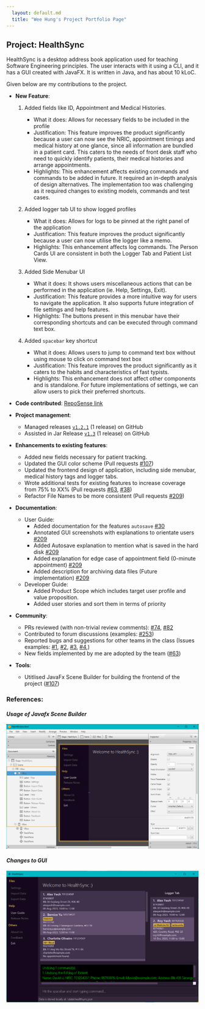 ```yaml
---
  layout: default.md
  title: "Wee Hung's Project Portfolio Page"
---
```


## Project: HealthSync

HealthSync is a desktop address book application used for teaching Software Engineering principles. The user interacts with it using a CLI, and it has a GUI created with JavaFX. It is written in Java, and has about 10 kLoC.

Given below are my contributions to the project.

* **New Feature**: 

  1. Added fields like ID, Appointment and Medical Histories.
        * What it does: Allows for necessary fields to be included in the profile
        * Justification: This feature improves the product significantly because a user can now see the NRIC, appointment timings and medical history at one glance, since all information are bundled in a patient card. This caters to the needs of front desk staff who need to quickly identify patients, their medical histories and arrange appointments.
        * Highlights: This enhancement affects existing commands and commands to be added in future. It required an in-depth analysis of design alternatives. The implementation too was challenging as it required changes to existing models, commands and test cases.

  2. Added logger tab UI to show logged profiles
      * What it does: Allows for logs to be pinned at the right panel of the application
      * Justification: This feature improves the product significantly because a user can now utilise the logger like a memo.
      * Highlights: This enhancement affects log commands. The Person Cards UI are consistent in both the Logger Tab and Patient List View.

  3. Added Side Menubar UI
      * What it does: It shows users miscellaneous actions that can be performed in the application (ie. Help, Settings, Exit).
      * Justification: This feature provides a more intuitive way for users to navigate the application. It also supports future integration of file settings and help features.
      * Highlights: The buttons present in this menubar have their corresponding shortcuts and can be executed through command text box.

  4. Added `spacebar` key shortcut
      * What it does:  Allows users to jump to command text box without using mouse to click on command text box
      * Justification: This feature improves the product significantly as it caters to the habits and characteristics of fast typists.
      * Highlights: This enhancement does not affect other components and is standalone. For future implementations of settings, we can allow users to pick their preferred shortcuts.

* **Code contributed**: [RepoSense link](https://nus-cs2103-ay2324s1.github.io/tp-dashboard/?search=weeehung&sort=groupTitle&sortWithin=title&timeframe=commit&mergegroup=&groupSelect=groupByRepos&breakdown=true&checkedFileTypes=docs~functional-code~test-code&since=2023-09-22)

* **Project management**:
  * Managed releases [`v1.2.1`](https://github.com/AY2324S1-CS2103T-T14-3/tp/releases/tag/v1.2.1) (1 release) on GitHub
  * Assisted in Jar Release [`v1.3`](https://github.com/AY2324S1-CS2103T-T14-3/tp/releases/tag/v1.3) (1 release) on GitHub

* **Enhancements to existing features**:
  * Added new fields necessary for patient tracking.
  * Updated the GUI color scheme (Pull requests [\#107](https://github.com/AY2324S1-CS2103T-T14-3/tp/pull/107))
  * Updated the frontend design of application, including side menubar, medical history tags and logger tabs.
  * Wrote additional tests for existing features to increase coverage from 75% to XX% (Pull requests [\#63](), [\#38]())
  * Refactor File Names to be more consistent (Pull requests [\#209](https://github.com/AY2324S1-CS2103T-T14-3/tp/pull/209))

* **Documentation**:
  * User Guide:
    * Added documentation for the features `autosave` [\#30](https://github.com/AY2324S1-CS2103T-T14-3/tp/pull/30)
    * Annotated GUI screenshots with explanations to orientate users [\#209](https://github.com/AY2324S1-CS2103T-T14-3/tp/pull/209)
    * Added Autosave explanation to mention what is saved in the hard disk [\#209](https://github.com/AY2324S1-CS2103T-T14-3/tp/pull/209)
    * Added explanation for edge case of appointment field (0-minute appointment) [\#209](https://github.com/AY2324S1-CS2103T-T14-3/tp/pull/209)
    * Added description for archiving data files (Future implementation) [\#209](https://github.com/AY2324S1-CS2103T-T14-3/tp/pull/209)
  * Developer Guide:
    * Added Product Scope which includes target user profile and value proposition.
    * Added user stories and sort them in terms of priority

* **Community**:
  * PRs reviewed (with non-trivial review comments): [\#74](https://github.com/AY2324S1-CS2103T-T14-3/tp/pull/74), [\#82](https://github.com/AY2324S1-CS2103T-T14-3/tp/pull/82)
  * Contributed to forum discussions (examples: [#253](https://github.com/nus-cs2103-AY2324S1/forum/issues/253))
  * Reported bugs and suggestions for other teams in the class (Issues examples: [#1](https://github.com/WeeeHung/ped/issues/1), [#2](https://github.com/WeeeHung/ped/issues/2), [#3](https://github.com/WeeeHung/ped/issues/3), [#4](https://github.com/WeeeHung/ped/issues/4),)
  * New fields implemented by me are adopted by the team ([#63](https://github.com/AY2324S1-CS2103T-T14-3/tp/pull/63))

* **Tools**:
  * Utitlised JavaFx Scene Builder for building the frontend of the project ([\#107](https://github.com/AY2324S1-CS2103T-T14-3/tp/pull/107))

 
### **References**:

#### _Usage of Javafx Scene Builder_
![Usage of JavaFx Scene Builder](../images/SceneBuilder.png) 


#### _Changes to GUI_
![GUI Changes](../images/HealthSyncGUI_v1.4.png)



